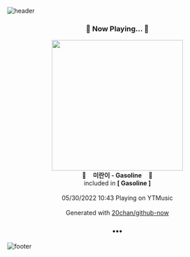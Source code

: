 ![header](https://capsule-render.vercel.app/api?type=wave&height=170&section=header&text=Hi.%20I'm%20SHIFT&fontColor=090707&fontAlignX=45&fontAlignY=65&fontSize=100)

<h3 align="center">🎵 Now Playing... 🎵</h3>
<p align="center">
  <a href="https://music.youtube.com/watch?v=JQjhKE3kizA">
    <img width="300" src="https://lh3.googleusercontent.com/541DwdbpWInYqM3uMG-kinHbVylCqAlQfM4sZ5XNh00mqP7Ip4oN4A4zsgViDYgfSs2AJuFw_g4VBQVj">
  </a>
  <br>
  🎵&nbsp&nbsp&nbsp <b>미란이 - Gasoline</b> &nbsp&nbsp&nbsp🎵
  <br>
  included in <b>[ Gasoline ]</b>
  
  <br />
  <br />
  05/30/2022 10:43 Playing on YTMusic
  <br />
  <br />
  Generated with <a href="https://github.com/20chan/github-now">20chan/github-now</a>
</p>

<h3 align="center">•••</h3>

![footer](https://capsule-render.vercel.app/api?type=wave&height=150&section=footer)
